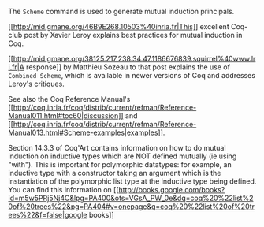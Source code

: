 The `Scheme` command is used to generate mutual induction principals.

[[http://mid.gmane.org/46B9E268.10503%40inria.fr|This]] excellent Coq-club post by Xavier Leroy explains best practices for mutual induction in Coq.

[[http://mid.gmane.org/38125.217.238.34.47.1186676839.squirrel%40www.lri.fr|A response]] by Matthieu Sozeau to that post explains the use of `Combined Scheme`, which is available in newer versions of Coq and addresses Leroy's critiques.

See also the Coq Reference Manual's [[http://coq.inria.fr/coq/distrib/current/refman/Reference-Manual011.html#toc60|discussion]] and [[http://coq.inria.fr/coq/distrib/current/refman/Reference-Manual013.html#Scheme-examples|examples]].

Section 14.3.3 of Coq'Art contains information on how to do mutual induction on inductive types which are NOT defined mutually (ie using "with").  This is important for polymorphic datatypes: for example, an inductive type with a constructor taking an argument which is the instantiation of the polymorphic list type at the inductive type being defined.  You can find this information on [[http://books.google.com/books?id=m5w5PRj5Nj4C&lpg=PA400&ots=VGsA_PW_0e&dq=coq%20%22list%20of%20trees%22&pg=PA404#v=onepage&q=coq%20%22list%20of%20trees%22&f=false|google books]]
